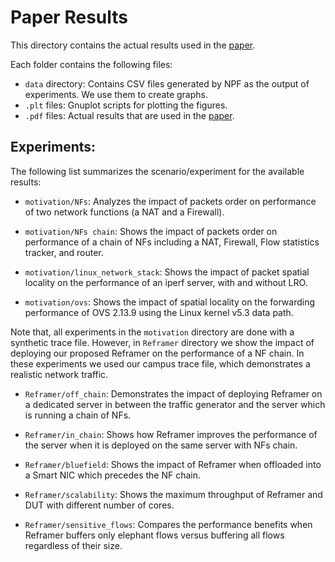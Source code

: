# Paper Results
This directory contains the actual results used in the [paper][om].

Each folder contains the following files:

- `data` directory: Contains CSV files generated by NPF as the output of experiments. We use them to create graphs.
- `.plt` files: Gnuplot scripts for plotting the figures.
- `.pdf` files: Actual results that are used in the [paper][om].

## Experiments:

The following list summarizes the scenario/experiment for the available results:

- `motivation/NFs`: Analyzes the impact of packets order on performance of two network functions (a NAT and a Firewall).

- `motivation/NFs chain`: Shows the impact of packets order on performance of a chain of NFs including a NAT, Firewall, Flow statistics tracker, and router.

- `motivation/linux_network_stack`: Shows the impact of packet spatial locality on the performance of an iperf server, with and without LRO.

- `motivation/ovs`: Shows the impact of spatial locality on the forwarding performance of OVS 2.13.9 using the Linux kernel v5.3 data path.

Note that, all experiments in the `motivation` directory are done with a synthetic trace file. 
However, in `Reframer` directory we show the impact of deploying our proposed Reframer on the performance of a NF chain.
In these experiments we used our campus trace file, which demonstrates a realistic network traffic. 

- `Reframer/off_chain`: Demonstrates the impact of deploying Reframer on a dedicated server in between the traffic generator and the server which is running a chain of NFs.

- `Reframer/in_chain`: Shows how Reframer improves the performance of the server when it is deployed on the same server with NFs chain.

- `Reframer/bluefield`: Shows the impact of Reframer when offloaded into a Smart NIC which precedes the NF chain.

- `Reframer/scalability`: Shows the maximum throughput of Reframer and DUT with different number of cores.

- `Reframer/sensitive_flows`: Compares the performance benefits when Reframer buffers only elephant flows versus buffering all flows regardless of their size.




[om]: https://www.usenix.org/conference/nsdi22/presentation/ghasemirahni
